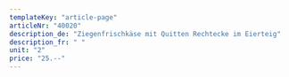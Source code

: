 ```yaml
---
templateKey: "article-page"
articleNr: "40020"
description_de: "Ziegenfrischkäse mit Quitten Rechtecke im Eierteig"
description_fr: " "
unit: "2"
price: "25.--"
---
```

